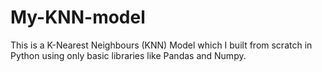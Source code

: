 # My-KNN-model
This is a K-Nearest Neighbours (KNN) Model which I built from scratch in Python using only basic libraries like Pandas and Numpy.
